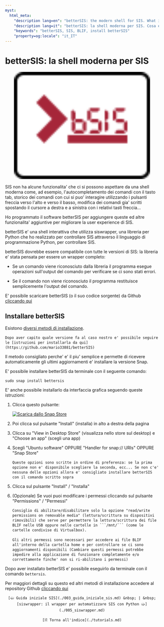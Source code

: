 ```yaml
---
myst:
  html_meta:
    "description lang=en": "betterSIS: the modern shell for SIS. What is betterSIS? How to install betterSIS."
    "description lang=it": "betterSIS: la shell moderna per SIS. Cosa e' betterSIS? Come installare betterSIS."
    "keywords": "betterSIS, SIS, BLIF, install betterSIS"
    "property=og:locale": "it_IT"
---
```


# betterSIS: la shell moderna per SIS

<p align="center">
<img style="height: 350px;" height="350px" src="https://raw.githubusercontent.com/mario33881/betterSIS/e541aea3c849503b4c16c22d586cc98aa7732039/_static/images/logo.svg" />
</p>
<script style="height: 350px; width: 100%;" height="350px" id="asciicast-02RkuwG4vNtsVb3LvxukxV34z" src="https://asciinema.org/a/02RkuwG4vNtsVb3LvxukxV34z.js" async data-autoplay="true"></script>

SIS non ha alcune funzionalita' che ci si possono aspettare da una shell moderna come, ad esempio, l'autocompletamento dei comandi con il tasto tab, storico dei comandi con cui si puo' interagire utilizzando i pulsanti freccia verso l'alto e verso il basso, modifica dei comandi gia' scritti spostando il cursore a destra e a sinistra con i relativi tasti freccia...

Ho programmato il software betterSIS per aggiungere queste ed altre funzionalita' aggiuntive per migliorare la user experience di SIS.

betterSIS e' una shell interattiva che utilizza siswrapper, una libreria per Python che ho realizzato per controllare SIS attraverso il linguaggio di programmazione Python, per controllare SIS.

betterSIS dovrebbe essere compatibile con tutte le versioni di SIS: la libreria e' stata pensata per essere un wrapper completo: 

* Se un comando viene riconosciuto dalla libreria il programma esegue operazioni sull'output del comando per verificare se ci sono stati errori.

* Se il comando non viene riconosciuto il programma restituisce semplicemente l'output del comando.

E' possibile scaricare betterSIS (o il suo codice sorgente) da Github [cliccando qui](https://github.com/mario33881/betterSIS)

## Installare betterSIS

Esistono [diversi metodi di installazione](https://github.com/mario33881/betterSIS/wiki/Differenza-tra-metodi-di-installazione). 
```{note}
Dopo aver capito quale versione fa al caso nostro e' possibile seguire le [istruzioni per installarla da qui](https://github.com/mario33881/betterSIS)
```

Il metodo consigliato perche' e' il piu' semplice e permette di ricevere automaticamente gli ultimi aggiornamenti e' installare la versione Snap.

E' possibile installare betterSIS da terminale con il seguente comando:
```
sudo snap install bettersis
```

E' anche possibile installarlo da interfaccia grafica seguendo queste istruzioni:
1. Clicca questo pulsante:

    [![Scarica dallo Snap Store](https://snapcraft.io/static/images/badges/it/snap-store-black.svg)](https://snapcraft.io/bettersis)

2. Poi clicca sul pulsante "Install" (installa) in alto a destra della pagina
3. Clicca su "View in Desktop Store" (visualizza nello store sul desktop) e "Choose an app" (scegli una app)
4. Scegli "Ubuntu software" OPPURE "Handler for snap:// URIs" OPPURE "Snap Store"
    ```{note}
    Queste opzioni sono scritte in ordine di preferenza: se la prima opzione non e' disponibile scegliere la seconda, ecc... Se non c'e' nessuna delle opzioni allora e' consigliato installare betterSIS con il comando scritto sopra
    ```
5. Clicca sul pulsante "Install" / "Installa"
6. (Opzionale) Se vuoi puoi modificare i permessi cliccando sul pulsante "Permissions" / "Permessi"
    ```{note}
    Consiglio di abilitare/disabilitare solo la opzione "read/write permissions on removable media" (lettura/scrittura su dispositivi rimovibili) che serve per permettere la lettura/scrittura dei file BLIF nelle USB oppure nelle cartelle in ```/mnt/``` (come le cartelle condivise di Virtualbox).
    
    Gli altri permessi sono necessari per accedere ai file BLIF all'interno della cartella home e per controllare se ci sono aggiornamenti disponibili (Cambiare questi permessi potrebbe impedire alla applicazione di funzionare completamente e/o correttamente finche' non si ri-abilitano i permessi)
    ```

Dopo aver installato betterSIS e' possibile eseguirlo da terminale con il comando ```bettersis```.

Per maggiori dettagli su questo ed altri metodi di installazione accedere al repository Github [cliccando qui](https://github.com/mario33881/betterSIS)

<div align=center>

```{only} html
[🢠 Guida iniziale SIS](./003_guida_iniziale_sis.md) &nbsp; | &nbsp; [siswrapper: il wrapper per automatizzare SIS con Python 🢡](./005_siswrapper.md)

[🗎 Torna all'indice](./tutorials.md)
```

</div>
